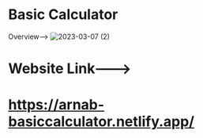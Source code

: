 # Basic Calculator
Overview-->
![2023-03-07 (2)](https://user-images.githubusercontent.com/98828838/223431852-95cb3b17-a383-4603-84c9-c0f26bb67c71.png)
# Website Link--->
# https://arnab-basiccalculator.netlify.app/
